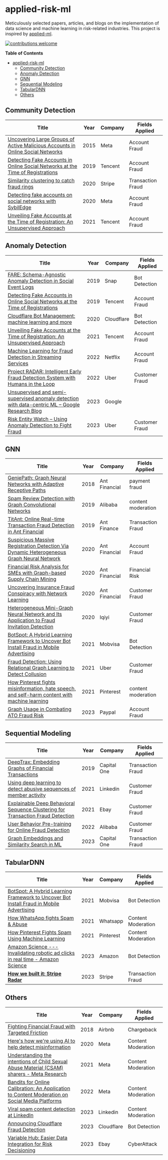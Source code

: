
# applied-risk-ml
Meticulously selected papers, articles, and blogs on the implementation of data science and machine learning in risk-related industries. This project is inspired by [applied-ml](https://github.com/eugeneyan/applied-ml?tab=readme-ov-file#feature-stores).

[![contributions welcome](https://img.shields.io/badge/contributions-welcome-brightgreen.svg?style=flat)](./CONTRIBUTING.md)

**Table of Contents**

- [applied-risk-ml](#applied-risk-ml)
  - [Community Detection](#community-detection)
  - [Anomaly Detection](#anomaly-detection)
  - [GNN](#gnn)
  - [Sequential Modeling](#sequential-modeling)
  - [TabularDNN](#tabulardnn)
  - [Others](#others)

## Community Detection

| Title                                                                                                                                      | Year | Company  | Fields Applied    |
|--------------------------------------------------------------------------------------------------------------------------------------------|------|----------|-------------------|
| [Uncovering Large Groups of Active Malicious Accounts in Online Social Networks](https://dl.acm.org/doi/10.1145/2660267.2660269)            | 2015 | Meta     | Account Fraud     |
| [Detecting Fake Accounts in Online Social Networks at the Time of Registrations](https://people.duke.edu/~zg70/papers/Ianus.pdf)            | 2019 | Tencent  | Account Fraud     |
| [Similarity clustering to catch fraud rings](https://stripe.com/blog/similarity-clustering)                                                | 2020 | Stripe   | Transaction Fraud |
| [Detecting fake accounts on social networks with SybilEdge](https://research.facebook.com/blog/2020/4/detecting-fake-accounts-on-social-networks-with-sybiledge/) | 2020 | Meta     | Account Fraud     |
| [Unveiling Fake Accounts at the Time of Registration: An Unsupervised Approach](https://dl.acm.org/doi/abs/10.1145/3447548.3467094)          | 2021 | Tencent  | Account Fraud     |

## Anomaly Detection

| Title                                                                                                                                                               | Year | Company     | Fields Applied    |
|--------------------------------------------------------------------------------------------------------------------------------------------------------------------|------|-------------|-------------------|
| [FARE: Schema-Agnostic Anomaly Detection in Social Event Logs](https://research.snap.com/publications/publication.html#fare--schema-agnostic-anomaly-detection-in-social-event-logs) | 2019 | Snap        | Bot Detection     |
| [Detecting Fake Accounts in Online Social Networks at the Time of Registrations](https://people.duke.edu/~zg70/papers/Ianus.pdf)                                    | 2019 | Tencent     | Account Fraud     |
| [Cloudflare Bot Management: machine learning and more](https://blog.cloudflare.com/cloudflare-bot-management-machine-learning-and-more/)                        | 2020 | Cloudflare  | Bot Detection     |
| [Unveiling Fake Accounts at the Time of Registration: An Unsupervised Approach](https://dl.acm.org/doi/abs/10.1145/3447548.3467094)                                 | 2021 | Tencent     | Account Fraud     |
| [Machine Learning for Fraud Detection in Streaming Services](https://netflixtechblog.com/machine-learning-for-fraud-detection-in-streaming-services-b0b4ef3be3f6)   | 2022 | Netflix     | Account Fraud     |
| [Project RADAR: Intelligent Early Fraud Detection System with Humans in the Loop](https://www.uber.com/en-HK/blog/project-radar-intelligent-early-fraud-detection/?uclick_id=f8dcba03-bc8f-4564-bd88-fc9b91ffbdf2) | 2022 | Uber        | Customer Fraud    |
| [Unsupervised and semi-supervised anomaly detection with data-centric ML – Google Research Blog](https://blog.research.google/2023/02/unsupervised-and-semi-supervised.html) | 2023 | Google      |                   |
| [Risk Entity Watch – Using Anomaly Detection to Fight Fraud](https://www.uber.com/en-HK/blog/risk-entity-watch/)                                                   | 2023 | Uber        | Customer Fraud    |

## GNN

| Title                                                                                                                    | Year | Company       | Fields Applied    |
|--------------------------------------------------------------------------------------------------------------------------|------|---------------|-------------------|
| [GeniePath: Graph Neural Networks with Adaptive Receptive Paths](https://export.arxiv.org/pdf/1802.00910)                  | 2018 | Ant Financial | payment fraud     |
| [Spam Review Detection with Graph Convolutional Networks](https://zhuanlan.zhihu.com/p/94138184)                           | 2019 | Alibaba       | content moderation |
| [TitAnt: Online Real-time Transaction Fraud Detection in Ant Financial](https://arxiv.org/pdf/1906.07407.pdf)             | 2019 | Ant Finance   | Transaction Fraud |
| [Suspicious Massive Registration Detection Via Dynamic Heterogeneous Graph Neural Network](https://arxiv.org/pdf/2012.10831.pdf) | 2020 | Ant Financial | Account Fraud     |
| [Financial Risk Analysis for SMEs with Graph-based Supply Chain Mining](https://www.ijcai.org/proceedings/2020/0643.pdf) | 2020 | Ant Financial | Financial Risk    |
| [Uncovering Insurance Fraud Conspiracy with Network Learning](https://arxiv.org/pdf/2002.12789.pdf)                      | 2020 | Ant Financial | Customer Fraud    |
| [Heterogeneous Mini-Graph Neural Network and Its Application to Fraud Invitation Detection](https://cs.nju.edu.cn/liyf/paper/icdm20-hmgnn.pdf) | 2020 | Iqiyi         | Customer Fraud    |
| [BotSpot: A Hybrid Learning Framework to Uncover Bot Install Fraud in Mobile Advertising](https://dl.acm.org/doi/10.1145/3340531.3412690) | 2021 | Mobvisa       | Bot Detection     |
| [Fraud Detection: Using Relational Graph Learning to Detect Collusion](https://www.uber.com/en-HK/blog/fraud-detection/?uclick_id=62458e63-cb2b-4963-a8a8-c87f62ff3553) | 2021 | Uber          | Customer Fraud    |
| [How Pinterest fights misinformation, hate speech, and self-harm content with machine learning](https://medium.com/pinterest-engineering/how-pinterest-fights-misinformation-hate-speech-and-self-harm-content-with-machine-learning-1806b73b40ef) | 2021 | Pinterest     | content moderation |
| [Graph Usage in Combating ATO Fraud Risk](https://medium.com/paypal-tech/graph-usage-in-combating-ato-fraud-risk-6dafbe5cc3e5) | 2023 | Paypal        | Account Fraud     |

## Sequential Modeling

| Title                                                                                                                                                               | Year | Company     | Fields Applied    |
|--------------------------------------------------------------------------------------------------------------------------------------------------------------------|------|-------------|-------------------|
| [DeepTrax: Embedding Graphs of Financial Transactions](https://arxiv.org/pdf/1907.07225.pdf)                                                                      | 2019 | Capital One | Transaction Fraud |
| [Using deep learning to detect abusive sequences of member activity](https://www.linkedin.com/blog/engineering/trust-and-safety/using-deep-learning-to-detect-abusive-sequences-of-member-activi) | 2021 | Linkedin    | Customer Fraud    |
| [Explainable Deep Behavioral Sequence Clustering for Transaction Fraud Detection](https://www.notion.so/Explainable-Deep-Behavioral-Sequence-Clustering-for-Transaction-Fraud-Detection-d5fb14ccd9e24d75b9a926ab242326a9?pvs=21) | 2021 | Ebay        | Customer Fraud    |
| [User Behavior Pre-training for Online Fraud Detection](https://dl.acm.org/doi/pdf/10.1145/3534678.3539126)                                                       | 2022 | Alibaba     | Customer Fraud    |
| [Graph Embeddings and Similarity Search in ML](https://www.capitalone.com/tech/machine-learning/similarity-search-graph-embeddings/)                                 | 2023 | Capital One | Transaction Fraud |

## TabularDNN

| Title                                                                                                                                                               | Year | Company   | Fields Applied       |
|--------------------------------------------------------------------------------------------------------------------------------------------------------------------|------|-----------|----------------------|
| [BotSpot: A Hybrid Learning Framework to Uncover Bot Install Fraud in Mobile Advertising](https://dl.acm.org/doi/10.1145/3340531.3412690)                          | 2021 | Mobvisa   | Bot Detection        |
| [How WhatsApp fights Spam & Abuse](https://docs.google.com/presentation/d/1W0sjPiNxNJIDUrW8FiEVkdeDpQll7ArTWSQk7u1fl2E/edit?pli=1#slide=id.p23)                          | 2021 | Whatsapp | Content Moderation  |
| [How Pinterest Fights Spam Using Machine Learning](https://medium.com/pinterest-engineering/how-pinterest-fights-spam-using-machine-learning-d0ee2589f00a)        | 2021 | Pinterest | Content Moderation  |
| [Amazon Science --- Invalidating robotic ad clicks in real time - Amazon Science](https://www.amazon.science/blog/invalidating-robotic-ad-clicks-in-real-time) | 2023 | Amazon    | Bot Detection        |
| **[How we built it: Stripe Radar](https://stripe.com/blog/how-we-built-it-stripe-radar)**                                                                          | 2023 | Stripe    | Transaction Fraud    |

## Others

| Title                                                                                                                                                               | Year | Company   | Fields Applied      |
|--------------------------------------------------------------------------------------------------------------------------------------------------------------------|------|-----------|---------------------|
| [Fighting Financial Fraud with Targeted Friction](https://medium.com/airbnb-engineering/fighting-financial-fraud-with-targeted-friction-82d950d8900e)              | 2018 | Airbnb    | Chargeback          |
| [Here's how we're using AI to help detect misinformation](https://ai.meta.com/blog/heres-how-were-using-ai-to-help-detect-misinformation/)                          | 2020 | Meta      | Content Moderation  |
| [Understanding the intentions of Child Sexual Abuse Material (CSAM) sharers - Meta Research](https://research.facebook.com/blog/2021/2/understanding-the-intentions-of-child-sexual-abuse-material-csam-sharers/) | 2021 | Meta | Content Moderation  |
| [Bandits for Online Calibration: An Application to Content Moderation on Social Media Platforms](https://arxiv.org/abs/2211.06516)                                   | 2022 | Meta      | Content Moderation  |
| [Viral spam content detection at LinkedIn](https://www.linkedin.com/blog/engineering/trust-and-safety/viral-spam-content-detection-at-linkedin)                   | 2023 | Linkedin  | Content Moderation  |
| [Announcing Cloudflare Fraud Detection](https://blog.cloudflare.com/cloudflare-fraud-detection/)                                                                    | 2023 | Cloudflare| Bot Detection       |
| [Variable Hub: Easier Data Integration for Risk Decisioning](https://innovation.ebayinc.com/tech/engineering/variable-hub-easier-data-integration-for-risk-decisioning/) | 2023 | Ebay      | CyberAttack         |
